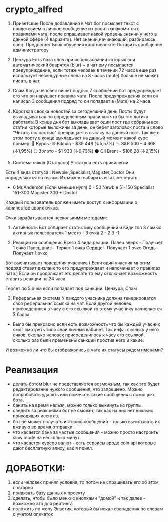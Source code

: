 # crypto_alfred

1. Приветсвие
После добавления в Чат бот посылает текст с приветсвием в личное сообщение и просит ознакомится с правилами чата,  после спрашивает какой уровень знании у него в данной сфере (4 варианта). Нет знании,начинающий, разбираюсь, спец.
Предлагает Блок обучения криптовалюте
Оставить сообщение администратору

2. Цензура
Есть база слов при использовании которых они автоматический бларятся (blur) + в чат ему посылается предуприждение, если тотже человек в течении 72 часов  еще раз использует незенцурные слова на 8 часов (mute) больше не может писать в чат. 

3. Спам
Когда человек пишет подряд 7 сообщении  бот предупреждает его что он нарушает правила чата. После предупреждения если он написал 3 сообщения подряд то он попадает в (Mute) на 2 часа. 

4. Короткая сводка новостей за сегодняшний день
Посты будут выкладываться по определенным правилам что бы это логика работала:
В конце дня бот выкладывает один пост  где собраны все статии которые выложины за день, он берет заголовок поста и слово "Читать полностью" превращает в сыслку на данный пост. 
Так же в этом посту в конце выкладывет на данный момент какой курс пример:
🔹 Курсы:
🌐 Bitcoin - $39 448 (↓5,57%)
📉 S&P 500 - 4 308 (↓1,95%)
🌕 Золото - $1 933 (↓0,73%)
⚫️ Oil Brent - $106,28 (↓2,15%)

5. Система очков (Статусов)
У статуса есть привилегии

Есть 4 вида статуса : Newbie ,Specialist,Magister,Doctor
Они оприделяются по очкам.
Их можно набирать и так же терять. 
 - 0 Mr.Anderson     (Если меньше нуля)
0 - 50   Newbie
51-150  Specialist
151-300 Magister
300 + Doctor

Каждый пользователь должен иметь доступ к информации о количестве своих очков.

Очки зарабатываются несколькими методами:
1. Активность 
Бот собирает статистику сообщении и види топ 3 самых активных пользователя
1 место - 3 очка
2 - 2
3 -1

2. Реакции на сообщения 
Всего 4 вида реации:
Палец вверх  - Получает 1 очко
Палец вниз - Теряет 1 очка
Сердце - Получает 1 очко
Огодь - Получает 1 очко

Бот высчитывает поведения учасника ( Если один учасник многим подряд ставит дизлаик то его предупреждает и напоминает о правилах чата.) Если он продолжает это делать то ему отключает возможность ставить реакции на 24 часа.

Теряет по 5 очка если попадает под санкции: Цензура, Спам


3. Реферальная система
У каждого учасника должна генерироватся своя реферальная ссылка на чат. 
Если другой человек присоеденился в часу с его ссылкой то этому учаснику начисляется 3 балла.

- Было бы прекрасно если есть возможность что бы каждый учасник смог смотреть типо свой личный кабинет.  Так инфа: сколько у него очков, сколько человек присоеденилось к часу его ссылкой, сколько раз были пременены санкции простив него и какие.

И возможно ли что бы отображались в чате их статусы рядом именами?

# Реализация
- делать ботом blur не представляется возможным, так как это будет редактирование чужого сообщения, что запрещено.
Можно попробовать удалять или помечать такие сообщения с помощью бота.
- банить на время нельзя, можно только выкинуть из группы.
- следить за реакциями бот не сможет, так как на них нет никаких приходящих ивентов.
- бот не может получать историю сообщений - только вычитывать их вживую во время отправки.
- что касается бана за частые сообщения - можно просто настроить slow mode на несколько минут.
- что касается курсов валют - есть сервисы вроде coin api которые дают бесплатную апиху, как я понял.

# ДОРАБОТКИ:
1. если человек принял условия, то потом не спрашивать его об этом повторно
2. привязать базу данных к проекту
3. сделать, чтобы было меню с кнопками "домой" и так далее - возможно это для рейтинга
4. положить по жопу Эластик, который бы искал совпадения по словам с учетом опечаток